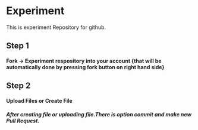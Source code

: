 # Experiment
This is experiment Repository for github.


## Step 1
#### Fork -> Experiment respository into your account {that will be automatically done by pressing fork button on right hand side}
## Step 2
#### Upload Files or Create File 
##### After creating file or uploading file.There is option commit and make new Pull Request.
